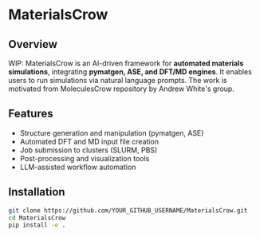 # MaterialsCrow

## Overview
WIP: MaterialsCrow is an AI-driven framework for **automated materials simulations**, integrating **pymatgen, ASE, and DFT/MD engines**. It enables users to run simulations via natural language prompts. The work is motivated from MoleculesCrow repository by Andrew White's group. 

## Features
- Structure generation and manipulation (pymatgen, ASE)
- Automated DFT and MD input file creation
- Job submission to clusters (SLURM, PBS)
- Post-processing and visualization tools
- LLM-assisted workflow automation

## Installation
```bash
git clone https://github.com/YOUR_GITHUB_USERNAME/MaterialsCrow.git
cd MaterialsCrow
pip install -e .
